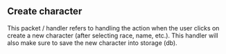 ## Create character
This packet / handler refers to handling the action when the user clicks on create a new character (after selecting race, name, etc.). This handler will also make sure to save the new character into storage (db).
